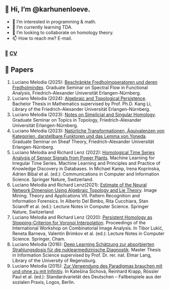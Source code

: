 ## 👋 Hi, I’m @karhunenloeve.
- 👀 I’m interested in programming & math.
- 🌱 I’m currently learning TDA.
- 💞️ I’m looking to collaborate on homology theory.
- 📫 How to reach me? E-mail.

 ### 📗 [CV](https://karhunenloeve.github.io/CurriculumVitae/curriculumVitae.pdf)

## 📃 Papers
1. Luciano Melodia (2025): [Beschränkte Fredholmoperatoren und deren Fredholmindex](https://karhunenloeve.github.io/FunkanaFredholm/main.pdf). Graduate Seminar on Spectral Flow in Functional Analysis, Friedrich-Alexander Universität Erlangen-Nürnberg.
1. Luciano Melodia (2024): [Algebraic and Topological Persistence](https://karhunenloeve.github.io/BscMath/main.pdf). Bachelor Thesis in Mathematics supervised by Prof. Ph.D. Kang Li, Library of the Friedrich-Alexander Universität Erlangen-Nürnberg.
1. Luciano Melodia (2023): [Notes on Simplicial and Singular Homology](https://karhunenloeve.github.io/TopoHom/main.pdf). Graduate Seminar on Topics in Topology, Friedrich-Alexander Universität Erlangen-Nürnberg.
1. Luciano Melodia (2023): [Natürliche Transformationen, Äquivalenzen von Kategorien, darstellbare Funktoren und das Lemma von Yoneda](https://karhunenloeve.github.io/TopoSheaf/main.pdf). Graduate Seminar on Sheaf Theory, Friedrich-Alexander Universität Erlangen-Nürnberg.
1. Luciano Melodia and Richard Lenz (2022): [Homological Time Series Analysis of Sensor Signals from Power Plants](https://arxiv.org/abs/2106.02493). Machine Learning for Irregular Time Series. Machine Learning and Principles and Practice of Knowledge Discovery in Databases. In Michael Kamp, Irena Koprinska, Adrien Bibal et al. (ed.): Communications in Computer and Information Science. Springer Nature, Switzerland.
1. Luciano Melodia and Richard Lenz(2021): [Estimate of the Neural Network Dimension Using Algebraic Topology and Lie Theory](https://arxiv.org/abs/2004.02881). Image Mining. Theory and Applications VII. Pattern Recognition and Information Forensics. In Alberto Del Bimbo, Rita Cucchiara, Stan Sciaroff et al. (ed.): Lecture Notes in Computer Science. Springer Nature, Switzerland
1. Luciano Melodia and Richard Lenz (2020): [Persistent Homology as Stopping-Criterion for Voronoi Interpolation](https://arxiv.org/abs/1911.02922). Proceedings of the International Workshop on Combinatorial Image Analysis. In Tibor Lukić, Reneta Barneva, Valentin Brimkov et al. (ed.): Lecture Notes in Computer Science. Springer, Cham.
1. Luciano Melodia (2016): [Deep Learning Schätzung zur absorbierten Strahlungsdosis für die nuklearmedizinische Diagnostik](https://arxiv.org/abs/1805.09108). Master Thesis in Information Science supervised by Prof. Dr. rer. nat. Elmar Lang, Library of the University of Regensburg.
1. Luciano Melodia (2015): [Zur Verwendung des Paradigmas brauchen mit und ohne zu mit Infinitiv](https://ling.auf.net/lingbuzz/004798). In Katešina Šichovà, Reinhard Krapp, Rössler Paul et al. (ed.): Standardvarietät des Deutschen – Fallbeispiele aus der sozialen Praxis, Logos, Berlin.
